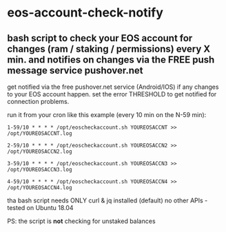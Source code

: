 # eos-account-check-notify
## bash script to check your EOS account for changes (ram / staking / permissions) every X min. and notifies on changes via the FREE push message service pushover.net

get notified via the free pushover.net service (Android/IOS) if any changes to your EOS account happen. 
set the error THRESHOLD to get notified for connection problems.

run it from your cron like this example (every 10 min on the N-59 min):

`1-59/10 * * * * /opt/eoscheckaccount.sh YOUREOSACCNT >> /opt/YOUREOSACCNT.log`

`2-59/10 * * * * /opt/eoscheckaccount.sh YOUREOSACCN2 >> /opt/YOUREOSACCN2.log`

`3-59/10 * * * * /opt/eoscheckaccount.sh YOUREOSACCN3 >> /opt/YOUREOSACCN3.log`

`4-59/10 * * * * /opt/eoscheckaccount.sh YOUREOSACCN4 >> /opt/YOUREOSACCN4.log`

tha bash script needs ONLY curl & jq installed (default) no other APIs - tested on Ubuntu 18.04 

PS: the script is **not** checking for unstaked balances
